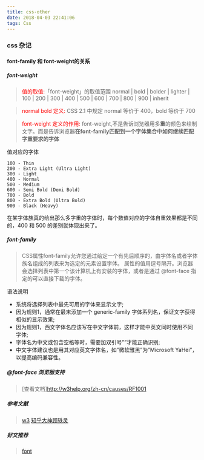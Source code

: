 ```yaml
---
title: css-other
date: 2018-04-03 22:41:06
tags: Css
---
```

### css 杂记
#### font-family 和 font-weight的关系
##### font-weight
> <font color="red">值的取值:</font>「font-weight」的取值范围 normal | bold | bolder | lighter | 100 | 200 | 300 | 400 | 500 | 600 | 700 | 800 | 900 | inherit

> <font color="red">normal bold 定义: </font>CSS 2.1 中规定 normal 等价于 400，bold 等价于 700

> <font color="red">font-weight 定义的作用:</font> font-weight,不是告诉浏览器用多**重**的颜色来绘制文字。而是告诉浏览器**在font-family匹配到一个字体集合中如何继续匹配字重要求的字体**

值对应的字体
```
100 - Thin
200 - Extra Light (Ultra Light)
300 - Light
400 - Normal
500 - Medium
600 - Semi Bold (Demi Bold)
700 - Bold
800 - Extra Bold (Ultra Bold)
900 - Black (Heavy)
```
在某字体族真的给出那么多字重的字体时，每个数值对应的字体自重效果都是不同的，400 和 500 的差别就体现出来了。

##### font-family
> CSS属性font-family允许您通过给定一个有先后顺序的，由字体名或者字体族名组成的列表来为选定的元素设置字体。 属性的值用逗号隔开。浏览器会选择列表中第一个该计算机上有安装的字体，或者是通过 @font-face 指定的可以直接下载的字体。

语法说明
* 系统将选择列表中最先可用的字体来显示文字;
* 因为规则1，通常在最末添加一个 generic-family 字体系列名，保证文字获得相似的显示效果;
* 因为规则1，西文字体名应该写在中文字体前，这样才能中英文同时使用不同字体;
* 字体名为中文或包含空格等时，需要加双引号””才能正确识别;
* 中文字体建议也是用其对应英文字体名，如”微软雅黑”为”Microsoft YaHei”，以提高编码兼容性。

##### @font-face 浏览器支持
> [查看文档]http://w3help.org/zh-cn/causes/RF1001

##### 参考文献
> [w3](https://www.w3.org/TR/css-fonts-3/#font-weight-prop)
  [知乎大神顾轶灵](https://www.zhihu.com/question/20352846)

##### 好文推荐
> [font](http://justineo.github.io/slideshows/font/#/)

